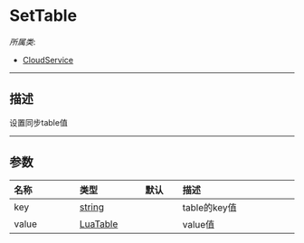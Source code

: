 # SetTable

*所属类*:
* [CloudService](/Api/Classes/Service/CloudService.md)
------------------------------------------------------------------------------------------
## 描述

设置同步table值

------------------------------------------------------------------------------------------
## 参数

|<div style="width:100px">名称</div>|<div style="width:100px">类型</div>|<div style="width:50px">默认</div>|<div style="width:350px">描述</div>|
|:---|:---|:---|:---|
|key|[string](/Api/DataType/String.md)||table的key值|
|value|[LuaTable](/Api/DataType/LuaTable.md)||value值|
